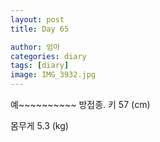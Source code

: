 ```yaml
---
layout: post
title: Day 65

author: 엄마
categories: diary
tags: [diary]
image: IMG_3932.jpg
---
```


예~~~~~~~~~~
방접종. 
키 57 (cm)

몸무게 5.3 (kg)